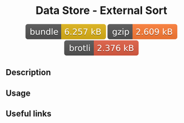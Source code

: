 <h1 style="text-align: center;">
  <div align="center">Data Store - External Sort</div>
</h1>

<p align="center">
  <img src="../../assets/badges/externalSort-file.svg" alt="externalSort-file-ts">
  <img src="../../assets/badges/externalSort-gzip.svg" alt="externalSort-gzip-ts">
  <img src="../../assets/badges/externalSort-brotli.svg" alt="externalSort-brotli-ts">
</p>

## Description

## Usage

## Useful links
